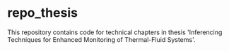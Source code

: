 # repo_thesis

This repository contains code for technical chapters in thesis 'Inferencing Techniques for Enhanced Monitoring of Thermal-Fluid Systems'.
